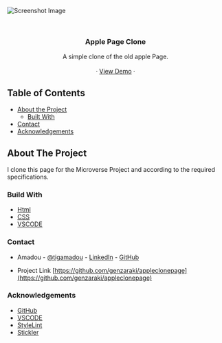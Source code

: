 <!-- PROJECT LOGO -->
![Screenshot Image](images/screen-shot.png)

<br />
<p align="center">
  
   <h3 align="center">Apple Page Clone</h3>

  <p align="center">
    A simple clone of the old apple Page.
    <br />    
    <br />
    ·
     <a href="https://rawcdn.githack.com/genzaraki/applepageclone/d014645758ba0df3a0eb989642a55251e5a31d64/index.html">View Demo</a>
    ·    
  </p>
</p>

<!-- TABLE OF CONTENTS -->
## Table of Contents

* [About the Project](#about-the-project)
  * [Built With](#built-with)
* [Contact](#contact)
* [Acknowledgements](#acknowledgements)



<!-- ABOUT THE PROJECT -->
## About The Project

  I clone this page for  the Microverse Project and according to the required specifications.  


### Build With

* [Html]()
* [CSS]()
* [VSCODE]()


### Contact
* Amadou - [@tigamadou](https://twitter.com/tigamadou) - [LinkedIn](https://www.linkedin.com/in/amadou-ibrahim-75769167) - [GitHub](https://github.com/genzaraki)

* Project Link [https://github.com/genzaraki/appleclonepage](https://github.com/genzaraki/appleclonepage)

### Acknowledgements

* [GitHub](https://github.com)
* [VSCODE]()
* [StyleLint]()
* [Stickler]()
